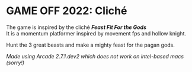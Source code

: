 # GAME OFF 2022: Cliché
The game is inspired by the cliché ***Feast Fit For the Gods*** \
It is a momentum platformer inspired by movement fps and hollow knight.

Hunt the 3 great beasts and make a mighty feast for the pagan gods.

_Made using Arcade 2.7.1.dev2 which does not work on intel-based macs (sorry!)_